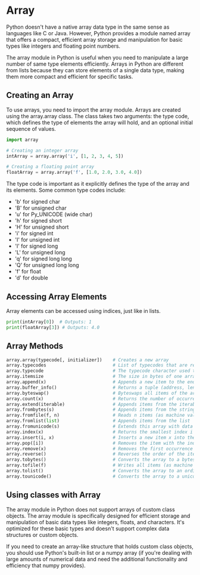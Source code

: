 # Array

Python doesn't have a native array data type in the same sense as languages like C or Java. However, Python provides a module named array that offers a compact, efficient array storage and manipulation for basic types like integers and floating point numbers.

The array module in Python is useful when you need to manipulate a large number of same type elements efficiently. Arrays in Python are different from lists because they can store elements of a single data type, making them more compact and efficient for specific tasks.

## Creating an Array

To use arrays, you need to import the array module. Arrays are created using the array.array class. The class takes two arguments: the type code, which defines the type of elements the array will hold, and an optional initial sequence of values.

```python
import array

# Creating an integer array
intArray = array.array('i', [1, 2, 3, 4, 5])

# Creating a floating point array
floatArray = array.array('f', [1.0, 2.0, 3.0, 4.0])
```

The type code is important as it explicitly defines the type of the array and its elements. Some common type codes include:

- 'b' for signed char
- 'B' for unsigned char
- 'u' for Py_UNICODE (wide char)
- 'h' for signed short
- 'H' for unsigned short
- 'i' for signed int
- 'I' for unsigned int
- 'l' for signed long
- 'L' for unsigned long
- 'q' for signed long long
- 'Q' for unsigned long long
- 'f' for float
- 'd' for double

## Accessing Array Elements

Array elements can be accessed using indices, just like in lists.

```python
print(intArray[0])  # Outputs: 1
print(floatArray[3]) # Outputs: 4.0
```

## Array Methods

```python
array.array(typecode[, initializer])    # Creates a new array
array.typecodes                         # List of typecodes that are recognized by the array module
array.typecode                          # The typecode character used to create the array
array.itemsize                          # The size in bytes of one array item
array.append(x)                         # Appends a new item to the end of the array
array.buffer_info()                     # Returns a tuple (address, length) giving the current memory address and the length in elements of the buffer
array.byteswap()                        # Byteswaps all items of the array
array.count(x)                          # Returns the number of occurrences of x in the array
array.extend(iterable)                  # Appends items from the iterable to the end of the array
array.frombytes(s)                      # Appends items from the string, interpreting it as an array of machine values
array.fromfile(f, n)                    # Reads n items (as machine values) from the file object f and appends them to the end of the array
array.fromlist(list)                    # Appends items from the list
array.fromunicode(s)                    # Extends this array with data from the unicode string s
array.index(x)                          # Returns the smallest index i such that i is the index of the first occurrence of x in the array
array.insert(i, x)                      # Inserts a new item x into the array before position i
array.pop([i])                          # Removes the item with the index i from the array and returns it
array.remove(x)                         # Removes the first occurrence of x from the array
array.reverse()                         # Reverses the order of the items in the array
array.tobytes()                         # Converts the array to a bytes object
array.tofile(f)                         # Writes all items (as machine values) to the file object f
array.tolist()                          # Converts the array to an ordinary list with the same items
array.tounicode()                       # Converts the array to a unicode string
```

## Using classes with Array

The array module in Python does not support arrays of custom class objects. The array module is specifically designed for efficient storage and manipulation of basic data types like integers, floats, and characters. It's optimized for these basic types and doesn't support complex data structures or custom objects.

If you need to create an array-like structure that holds custom class objects, you should use Python's built-in list or a numpy array (if you're dealing with large amounts of numerical data and need the additional functionality and efficiency that numpy provides).